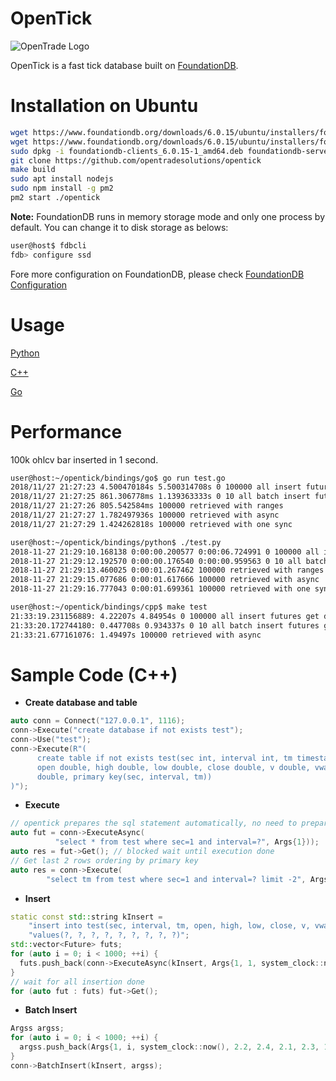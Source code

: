 # OpenTick

![OpenTrade Logo](https://github.com/opentradesolutions/opentrade/blob/master/web/img/ot.png)

OpenTick is a fast tick database built on [FoundationDB](https://www.foundationdb.org/).

# Installation on Ubuntu

```bash
wget https://www.foundationdb.org/downloads/6.0.15/ubuntu/installers/foundationdb-server_6.0.15-1_amd64.deb
wget https://www.foundationdb.org/downloads/6.0.15/ubuntu/installers/foundationdb-clients_6.0.15-1_amd64.deb
sudo dpkg -i foundationdb-clients_6.0.15-1_amd64.deb foundationdb-server_6.0.15-1_amd64.deb
git clone https://github.com/opentradesolutions/opentick
make build
sudo apt install nodejs
sudo npm install -g pm2
pm2 start ./opentick
```

**Note:** FoundationDB runs in memory storage mode and only one process by default. You can change it to disk storage as belows:
```bash
user@host$ fdbcli
fdb> configure ssd
```

Fore more configuration on FoundationDB, please check [FoundationDB Configuration](https://apple.github.io/foundationdb/configuration.html)

# Usage

[Python](https://github.com/opentradesolutions/opentick/blob/master/bindings/python/test.py)

[C++](https://github.com/opentradesolutions/opentick/blob/master/bindings/cpp/test.cc)

[Go](https://github.com/opentradesolutions/opentick/blob/master/bindings/go/test.go)

# Performance

100k ohlcv bar inserted in 1 second.

```bash
user@host:~/opentick/bindings/go$ go run test.go
2018/11/27 21:27:23 4.500470184s 5.500314708s 0 100000 all insert futures get done
2018/11/27 21:27:25 861.306778ms 1.139363333s 0 10 all batch insert futures get done
2018/11/27 21:27:26 805.542584ms 100000 retrieved with ranges
2018/11/27 21:27:27 1.782497936s 100000 retrieved with async
2018/11/27 21:27:29 1.424262818s 100000 retrieved with one sync
```

```bash
user@host:~/opentick/bindings/python$ ./test.py
2018-11-27 21:29:10.168138 0:00:00.200577 0:00:06.724991 0 100000 all insert futures get done
2018-11-27 21:29:12.192570 0:00:00.176540 0:00:00.959563 0 10 all batch insert futures get done
2018-11-27 21:29:13.460025 0:00:01.267462 100000 retrieved with ranges
2018-11-27 21:29:15.077686 0:00:01.617666 100000 retrieved with async
2018-11-27 21:29:16.777043 0:00:01.699361 100000 retrieved with one sync
```

```bash
user@host:~/opentick/bindings/cpp$ make test
21:33:19.231156889: 4.22207s 4.84954s 0 100000 all insert futures get done
21:33:20.172744180: 0.447708s 0.934337s 0 10 all batch insert futures get done
21:33:21.677161076: 1.49497s 100000 retrieved with async
```

# Sample Code (C++)

* **Create database and table**
```C++
auto conn = Connect("127.0.0.1", 1116);
conn->Execute("create database if not exists test");
conn->Use("test");
conn->Execute(R"(
      create table if not exists test(sec int, interval int, tm timestamp,
      open double, high double, low double, close double, v double, vwap
      double, primary key(sec, interval, tm))
)");
```

* **Execute**
```C++
// opentick prepares the sql statement automatically, no need to prepare explicitly
auto fut = conn->ExecuteAsync(
          "select * from test where sec=1 and interval=?", Args{1}));
auto res = fut->Get(); // blocked wait until execution done
// Get last 2 rows ordering by primary key
auto res = conn->Execute(
        "select tm from test where sec=1 and interval=? limit -2", Args{1});
```

* **Insert**
```C++
static const std::string kInsert =
    "insert into test(sec, interval, tm, open, high, low, close, v, vwap) "
    "values(?, ?, ?, ?, ?, ?, ?, ?, ?)";
std::vector<Future> futs;
for (auto i = 0; i < 1000; ++i) {
  futs.push_back(conn->ExecuteAsync(kInsert, Args{1, 1, system_clock::now(), 2.2, 2.4, 2.1, 2.3, 1000000, 2.25}));
}
// wait for all insertion done
for (auto fut : futs) fut->Get();
```

* **Batch Insert**
```C++
Argss argss;
for (auto i = 0; i < 1000; ++i) {
  argss.push_back(Args{1, i, system_clock::now(), 2.2, 2.4, 2.1, 2.3, 1000000, 2.25});
}
conn->BatchInsert(kInsert, argss);
```
